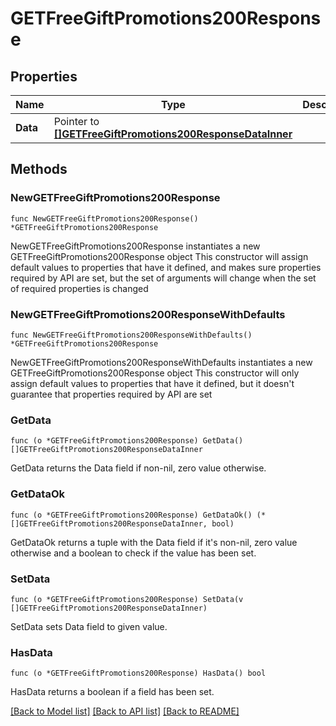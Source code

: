 # GETFreeGiftPromotions200Response

## Properties

Name | Type | Description | Notes
------------ | ------------- | ------------- | -------------
**Data** | Pointer to [**[]GETFreeGiftPromotions200ResponseDataInner**](GETFreeGiftPromotions200ResponseDataInner.md) |  | [optional] 

## Methods

### NewGETFreeGiftPromotions200Response

`func NewGETFreeGiftPromotions200Response() *GETFreeGiftPromotions200Response`

NewGETFreeGiftPromotions200Response instantiates a new GETFreeGiftPromotions200Response object
This constructor will assign default values to properties that have it defined,
and makes sure properties required by API are set, but the set of arguments
will change when the set of required properties is changed

### NewGETFreeGiftPromotions200ResponseWithDefaults

`func NewGETFreeGiftPromotions200ResponseWithDefaults() *GETFreeGiftPromotions200Response`

NewGETFreeGiftPromotions200ResponseWithDefaults instantiates a new GETFreeGiftPromotions200Response object
This constructor will only assign default values to properties that have it defined,
but it doesn't guarantee that properties required by API are set

### GetData

`func (o *GETFreeGiftPromotions200Response) GetData() []GETFreeGiftPromotions200ResponseDataInner`

GetData returns the Data field if non-nil, zero value otherwise.

### GetDataOk

`func (o *GETFreeGiftPromotions200Response) GetDataOk() (*[]GETFreeGiftPromotions200ResponseDataInner, bool)`

GetDataOk returns a tuple with the Data field if it's non-nil, zero value otherwise
and a boolean to check if the value has been set.

### SetData

`func (o *GETFreeGiftPromotions200Response) SetData(v []GETFreeGiftPromotions200ResponseDataInner)`

SetData sets Data field to given value.

### HasData

`func (o *GETFreeGiftPromotions200Response) HasData() bool`

HasData returns a boolean if a field has been set.


[[Back to Model list]](../README.md#documentation-for-models) [[Back to API list]](../README.md#documentation-for-api-endpoints) [[Back to README]](../README.md)


